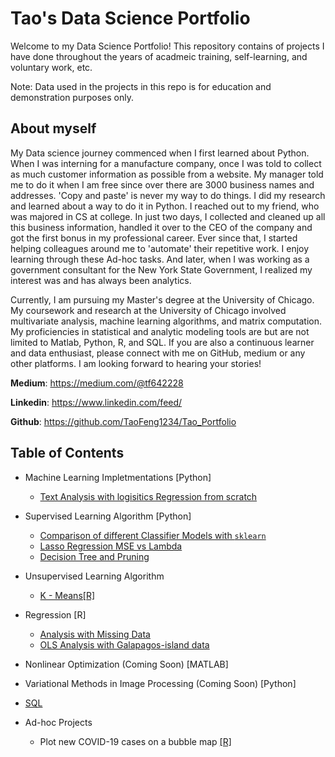 # Tao's Data Science Portfolio

Welcome to my Data Science Portfolio! This repository contains of projects I have done throughout the years of acadmeic training, self-learning, and voluntary work, etc.

Note: Data used in the projects in this repo is for education and demonstration purposes only.

## About myself

My Data science journey commenced when I first learned about Python. When I was interning for a manufacture company, once I was told to collect as much customer information as possible from a website. My manager told me to do it when I am free since over there are 3000 business names and addresses. 'Copy and paste' is never my way to do things. I did my research and learned about a way to do it in Python. I reached out to my friend, who was majored in CS at college. In just two days, I collected and cleaned up all this business information, handled it over to the CEO of the company and got the first bonus in my professional career. Ever since that, I started helping colleagues around me to 'automate' their repetitive work. I enjoy learning through these Ad-hoc tasks. And later, when I was working as a government consultant for the New York State Government, I realized my interest was and has always been analytics. 

Currently, I am pursuing my Master's degree at the University of Chicago. My coursework and research at the University of Chicago involved multivariate analysis, machine learning algorithms, and matrix computation. My proficiencies in statistical and analytic modeling tools are but are not limited to Matlab, Python, R, and SQL. If you are also a continuous learner and data enthusiast, please connect with me on GitHub, medium or any other platforms. I am looking forward to hearing your stories!

**Medium**: https://medium.com/@tf642228

**Linkedin**: https://www.linkedin.com/feed/

**Github**: https://github.com/TaoFeng1234/Tao_Portfolio



## Table of Contents 
  
* Machine Learning Impletmentations [Python]
  * [Text Analysis with logisitics Regression from scratch](https://medium.com/@tf642228/text-analysis-with-logistics-linear-model-in-python-35ceeb57f74c)
  
* Supervised Learning Algorithm [Python]
  * [Comparison of different Classifier Models with `sklearn`](https://github.com/TaoFeng1234/Tao_Portfolio/blob/master/CompraisonofClassifers.ipynb)
  * [Lasso Regression MSE vs Lambda](https://github.com/TaoFeng1234/Tao_Portfolio/blob/master/LassoEstimate.ipynb)
  * [Decision Tree and Pruning](https://github.com/TaoFeng1234/Tao_Portfolio/blob/master/DecisionTreePruning.ipynb)
  
* Unsupervised Learning Algorithm
  
  * [K - Means[R]](https://rpubs.com/tf642228/665000)

* Regression [R]
  
  * [Analysis with Missing Data](https://rpubs.com/tf642228/648385)
  * [OLS Analysis with Galapagos-island data](https://rpubs.com/tf642228/657767)

* Nonlinear Optimization (Coming Soon) [MATLAB]

* Variational Methods in Image Processing (Coming Soon) [Python]

* [SQL](https://github.com/TaoFeng1234/Tao_Portfolio/blob/master/SQL_Practice.pdf)

* Ad-hoc Projects 

  * Plot new COVID-19 cases on a bubble map [[R]](https://github.com/TaoFeng1234/Tao_Portfolio/blob/master/MiniProjects/co-vid19%20cases.Rmd)
    
